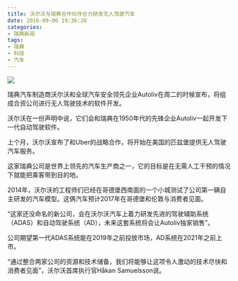 ```yaml
---
title: 沃尔沃与瑞典合作伙伴合力研发无人驾驶汽车
date: 2016-09-06 19:36:28
categories:
- 瑞典新闻
tags: 
- 瑞典
- 科技
- 汽车
---
```


![](/news_images/20160906a.jpg)

瑞典汽车制造商沃尔沃和全球汽车安全领先企业Autoliv在周二的时候宣布，将组成合资公司进行无人驾驶技术的软件开发。

<!--more-->

沃尔沃在一份声明中说，它们会和瑞典在1950年代的先锋企业Autoliv一起开发下一代自动驾驶软件。

上个月，沃尔沃宣布了和Uber的战略合作，将开始在美国的匹兹堡提供无人驾驶汽车服务。

这家瑞典公司是世界上领先的汽车生产商之一，它的目标是在无需人工干预的情况下就能把乘客带到目的地。

2014年，沃尔沃的工程师们已经在哥德堡西南面的一个小城测试了公司第一辆自主研发的汽车模型。这俩汽车预计2017年在哥德堡和伦敦与消费者见面。

“这家还没命名的新公司，会在沃尔沃汽车上着力研发先进的驾驶辅助系统（ADAS）和自动驾驶系统（AD），未来这套系统将会让Autoliv独家销售”。

公司期望第一代ADAS系统能在2019年之前投放市场，AD系统在2021年之前上市。

“通过整合两家公司的资源和技术储备，我们将能够让这项令人激动的技术尽快和消费者见面”，沃尔沃首席执行官Håkan Samuelsson说。